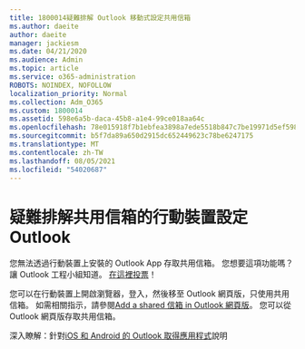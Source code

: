 ```yaml
---
title: 1800014疑難排解 Outlook 移動式設定共用信箱
ms.author: daeite
author: daeite
manager: jackiesm
ms.date: 04/21/2020
ms.audience: Admin
ms.topic: article
ms.service: o365-administration
ROBOTS: NOINDEX, NOFOLLOW
localization_priority: Normal
ms.collection: Adm_O365
ms.custom: 1800014
ms.assetid: 598e6a5b-daca-45b8-a1e4-99ce018aa64c
ms.openlocfilehash: 78e015918f7b1ebfea3898a7ede5518b847c7be19971d5ef59854da8b005667f
ms.sourcegitcommit: b5f7da89a650d2915dc652449623c78be6247175
ms.translationtype: MT
ms.contentlocale: zh-TW
ms.lasthandoff: 08/05/2021
ms.locfileid: "54020687"
---
```

# <a name="troubleshooting-outlook-mobile-setup-for-a-shared-mailbox"></a>疑難排解共用信箱的行動裝置設定 Outlook

您無法透過行動裝置上安裝的 Outlook App 存取共用信箱。 您想要這項功能嗎？ 讓 Outlook 工程小組知道。 [在這裡投票](https://go.microsoft.com/fwlink/?linked=862116)！
  
您可以在行動裝置上開啟瀏覽器，登入，然後移至 Outlook 網頁版，只使用共用信箱。 如需相關指示，請參閱[Add a shared 信箱 in Outlook 網頁版](https://support.office.com/article/add-a-shared-mailbox-to-outlook-on-the-web-98b5a90d-4e38-415d-a030-f09a4cd28207)。 您可以從 Outlook 網頁版存取共用信箱。
  
深入瞭解：針對[iOS 和 Android 的 Outlook 取得應用程式](https://support.office.com/article/Get-in-app-help-for-Outlook-for-iOS-and-Android-218a22d1-9fa5-4889-b689-de1c63493243)說明
  

